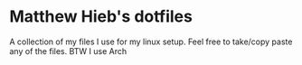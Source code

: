 # Matthew Hieb's dotfiles

A collection of my files I use for my linux setup. Feel free to take/copy paste any of the files. BTW I use Arch
